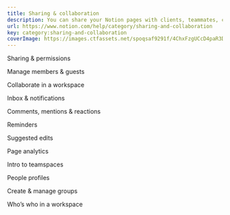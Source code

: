 ```yaml
---
title: Sharing & collaboration
description: You can share your Notion pages with clients, teammates, collaborators, or the internet! Here, we'll cover how to share content and work with others in Notion.
url: https://www.notion.com/help/category/sharing-and-collaboration
key: category:sharing-and-collaboration
coverImage: https://images.ctfassets.net/spoqsaf9291f/4ChxFzgUCcD4paR3D7rLSO/feaffc105f4be8d1df184732fc332b35/Sharing___Collaboration_-_Chapter_Hero.png
---
```


Sharing & permissions

Manage members & guests

Collaborate in a workspace

Inbox & notifications

Comments, mentions & reactions

Reminders

Suggested edits

Page analytics

Intro to teamspaces

People profiles

Create & manage groups

Who’s who in a workspace
